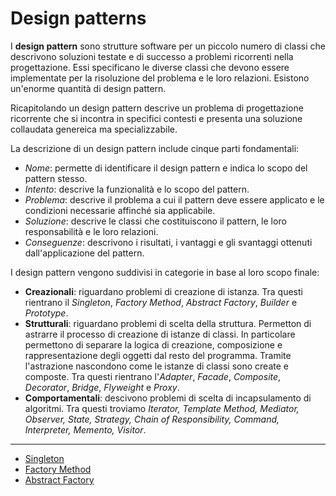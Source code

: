 # Design patterns
I **design pattern** sono strutture software per un piccolo numero di classi che descrivono soluzioni testate e di successo a problemi ricorrenti nella progettazione. Essi specificano le diverse classi che devono essere implementate per la risoluzione del problema e le loro relazioni. Esistono un'enorme quantità di design pattern. 

Ricapitolando un design pattern descrive un problema di progettazione ricorrente che si incontra in specifici contesti e presenta una soluzione collaudata genereica ma specializzabile.

La descrizione di un design pattern include cinque parti fondamentali:
 - *Nome*: permette di identificare il design pattern e indica lo scopo del pattern stesso.
 - *Intento*: descrive la funzionalità e lo scopo del pattern.
 - *Problema*: descrive il problema a cui il pattern deve essere applicato e le condizioni necessarie affinché sia applicabile.
 - *Soluzione*: descrive le classi che costituiscono il pattern, le loro responsabilità e le loro relazioni.
 - *Conseguenze*: descrivono i risultati, i vantaggi e gli svantaggi ottenuti dall'applicazione del pattern.

I design pattern vengono suddivisi in categorie in base al loro scopo finale:
 - **Creazionali**: riguardano problemi di creazione di istanza. Tra questi rientrano il *Singleton*, *Factory Method*, *Abstract Factory*, *Builder* e *Prototype*.
 - **Strutturali**: riguardano problemi di scelta della struttura. Permetton di astrarre il processo di creazione di istanze di classi. In particolare permettono di separare la logica di creazione, composizione e rappresentazione degli oggetti dal resto del programma. Tramite l'astrazione nascondono come le istanze di classi sono create e composte. Tra questi rientrano l'*Adapter*, *Facade*, *Composite*, *Decorator*, *Bridge*, *Flyweight* e *Proxy*.
 - **Comportamentali**: descivono problemi di scelta di incapsulamento di algoritmi. Tra questi troviamo *Iterator, Template Method, Mediator, Observer, State, Strategy, Chain of Responsibility, Command, Interpreter, Memento, Visitor*.

--- 

- [Singleton](./Singleton.md)
- [Factory Method](./FactoryMethod.md)
- [Abstract Factory](./AbstractFactory.md)